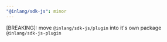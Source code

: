 ```yaml
---
"@inlang/sdk-js": minor
---
```


[BREAKING]: move `@inlang/sdk-js/plugin` into it's own package `@inlang/sdk-js-plugin`
